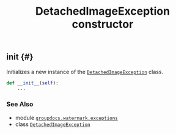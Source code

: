 ﻿---
title: DetachedImageException constructor
second_title: GroupDocs.Watermark for Python via .NET API References
description: 
type: docs
url: /python-net/groupdocs.watermark.exceptions/detachedimageexception/__init__/
is_root: false
weight: 10
---

## __init__ {#}

Initializes a new instance of the [`DetachedImageException`](/watermark/python-net/groupdocs.watermark.exceptions/detachedimageexception) class.



```python
def __init__(self):
    ...
```





### See Also
* module [`groupdocs.watermark.exceptions`](../../)
* class [`DetachedImageException`](/watermark/python-net/groupdocs.watermark.exceptions/detachedimageexception)
